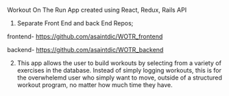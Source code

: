 Workout On The Run App created using React, Redux, Rails API

1) Separate Front End and back End Repos;

frontend- https://github.com/asaintdic/WOTR_frontend

backend- https://github.com/asaintdic/WOTR_backend

2) This app allows the user to build workouts by selecting from a variety of exercises in the database. Instead of simply logging workouts, this is for the overwhelemd user who simply want to move, outside of a structured workout program, no matter how much time they have.
